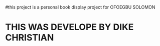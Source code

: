 #this project is a personal book display project for OFOEGBU SOLOMON

# THIS WAS DEVELOPE BY DIKE CHRISTIAN
